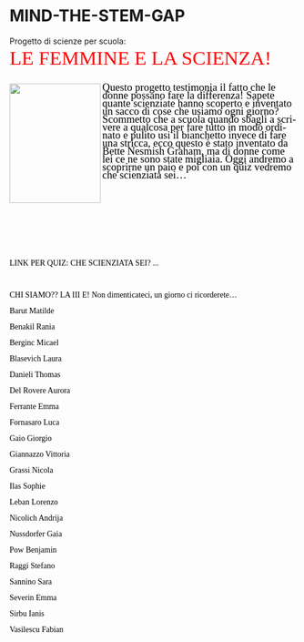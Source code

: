 # MIND-THE-STEM-GAP
Progetto di scienze per scuola:
<!DOCTYPE html>
<html>
<head>
	<meta http-equiv="content-type" content="text/html; charset=utf-8"/>
	<meta name="generator" content="LibreOffice 24.2.1.2 (Windows)"/>
	<meta name="created" content="2024-03-13T20:51:02.533000000"/>
	<meta name="changed" content="2024-03-13T21:15:57.072000000"/>
</head>
<body lang="it-IT" link="#000080" vlink="#800000" dir="ltr"><p style="line-height: 100%; margin-bottom: 0cm">
<font color="#ff0000"><font face="Showcard Gothic, fantasy"><font size="6" style="font-size: 26pt">LE
FEMMINE E LA SCIENZA!</font></font></font></p>
<p style="line-height: 100%; margin-bottom: 1cm"><font color="#000000">
</p>
<p align="left" style="line-height: 100%; margin-left: 0cm; margin-bottom: 0cm">
<font color="#000000"><font face="Dekko"><font size="25" style="font-size: 14pt"> <img src="![image](https://github.com/JembiPower/MIND-THE-STEM-GAP/assets/163330059/ae3354cf-eebb-4121-9b80-f722178373dd)
" name="Immagine1" align="left" width="160" height="210" border="0"/>
Questo progetto testimonia il fatto che le donne possano fare la
differenza! Sapete quante scienziate hanno scoperto e inventato un
sacco di cose che usiamo ogni giorno? Scommetto che a scuola quando
sbagli a scrivere a qualcosa per fare tutto in modo ordinato e pulito usi il bianchetto invece di fare una stricca, ecco questo è
stato inventato da Bette Nesmish Graham, ma di donne come lei ce ne
sono state migliaia. Oggi andremo a scoprirne un paio e poi con un
quiz vedremo che scienziata sei…</font></font></font></p>
<p align="left" style="line-height: 100%; margin-left: 0cm; margin-bottom: 3cm">
<br/>

</p>
<p align="left" style="line-height: 100%; margin-bottom: 0cm"><font face="Dekko">LINK
PER QUIZ: CHE SCIENZIATA SEI? ...</font></p>
<p align="left" style="line-height: 100%; margin-left: 5cm; margin-bottom: 0cm">
<br/>

</p>
<p align="left" style="line-height: 100%; margin-bottom: 0cm"><font face="Dekko">CHI
SIAMO?? LA III E! Non dimenticateci, un giorno ci ricorderete…</font></p>
<p align="left" style="line-height: 100%; margin-bottom: 0cm"><font face="Dekko">Barut
Matilde</font></p>
<p align="left" style="line-height: 100%; margin-bottom: 0cm"><font face="Dekko">Benakil
Rania</font></p>
<p align="left" style="line-height: 100%; margin-bottom: 0cm"><font face="Dekko">Berginc
Micael</font></p>
<p align="left" style="line-height: 100%; margin-bottom: 0cm"><font face="Dekko">Blasevich
Laura</font></p>
<p align="left" style="line-height: 100%; margin-bottom: 0cm"><font face="Dekko">Danieli
Thomas</font></p>
<p align="left" style="line-height: 100%; margin-bottom: 0cm"><font face="Dekko">Del
Rovere Aurora</font></p>
<p align="left" style="line-height: 100%; margin-bottom: 0cm"><font face="Dekko">Ferrante
Emma</font></p>
<p align="left" style="line-height: 100%; margin-bottom: 0cm"><font face="Dekko">Fornasaro
Luca</font></p>
<p align="left" style="line-height: 100%; margin-bottom: 0cm"><font face="Dekko">Gaio
Giorgio</font></p>
<p align="left" style="line-height: 100%; margin-bottom: 0cm"><font face="Dekko">Giannazzo
Vittoria</font></p>
<p align="left" style="line-height: 100%; margin-bottom: 0cm"><font face="Dekko">Grassi
Nicola</font></p>
<p align="left" style="line-height: 100%; margin-bottom: 0cm"><font face="Dekko">Ilas
Sophie</font></p>
<p align="left" style="line-height: 100%; margin-bottom: 0cm"><font face="Dekko">Leban
Lorenzo</font></p>
<p align="left" style="line-height: 100%; margin-bottom: 0cm"><font face="Dekko">Nicolich
Andrija</font></p>
<p align="left" style="line-height: 100%; margin-bottom: 0cm"><font face="Dekko">Nussdorfer
Gaia</font></p>
<p align="left" style="line-height: 100%; margin-bottom: 0cm"><font face="Dekko">Pow
Benjamin</font></p>
<p align="left" style="line-height: 100%; margin-bottom: 0cm"><font face="Dekko">Raggi
Stefano</font></p>
<p align="left" style="line-height: 100%; margin-bottom: 0cm"><font face="Dekko">Sannino
Sara</font></p>
<p align="left" style="line-height: 100%; margin-bottom: 0cm"><font face="Dekko">Severin
Emma</font></p>
<p align="left" style="line-height: 100%; margin-bottom: 0cm"><font face="Dekko">Sirbu
Ianis</font></p>
<p align="left" style="line-height: 100%; margin-bottom: 0cm"><font face="Dekko">Vasilescu
Fabian</font></p>
</body>
</html>
